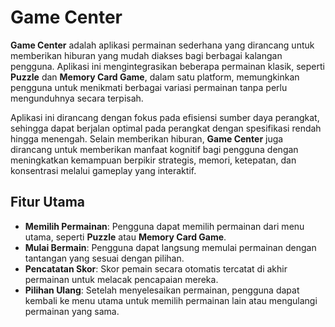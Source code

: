 # Game Center

**Game Center** adalah aplikasi permainan sederhana yang dirancang untuk memberikan hiburan yang mudah diakses bagi berbagai kalangan pengguna. Aplikasi ini mengintegrasikan beberapa permainan klasik, seperti **Puzzle** dan **Memory Card Game**, dalam satu platform, memungkinkan pengguna untuk menikmati berbagai variasi permainan tanpa perlu mengunduhnya secara terpisah.

Aplikasi ini dirancang dengan fokus pada efisiensi sumber daya perangkat, sehingga dapat berjalan optimal pada perangkat dengan spesifikasi rendah hingga menengah. Selain memberikan hiburan, **Game Center** juga dirancang untuk memberikan manfaat kognitif bagi pengguna dengan meningkatkan kemampuan berpikir strategis, memori, ketepatan, dan konsentrasi melalui gameplay yang interaktif.

## Fitur Utama

- **Memilih Permainan**: Pengguna dapat memilih permainan dari menu utama, seperti **Puzzle** atau **Memory Card Game**.
- **Mulai Bermain**: Pengguna dapat langsung memulai permainan dengan tantangan yang sesuai dengan pilihan.
- **Pencatatan Skor**: Skor pemain secara otomatis tercatat di akhir permainan untuk melacak pencapaian mereka.
- **Pilihan Ulang**: Setelah menyelesaikan permainan, pengguna dapat kembali ke menu utama untuk memilih permainan lain atau mengulangi permainan yang sama.
